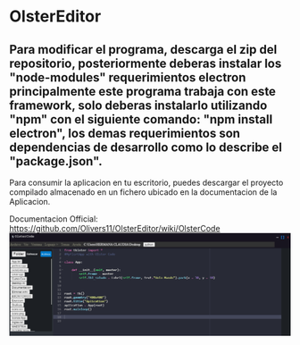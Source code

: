 # OlsterEditor
Para modificar el programa, descarga el zip del repositorio, posteriormente deberas instalar los "node-modules" 
requerimientos **electron** principalmente este programa trabaja con este framework, solo deberas instalarlo 
utilizando "npm" con el siguiente comando: "npm install electron", los demas requerimientos son dependencias
de desarrollo como lo describe el "package.json". 
-----------------------------------------------------------------------------------------------------------
Para consumir la aplicacion en tu escritorio, puedes descargar el proyecto compilado almacenado en un fichero
ubicado en la documentacion de la Aplicacion.

Documentacion Official: https://github.com/Olivers11/OlsterEditor/wiki/OlsterCode
![Screenshot](https://github.com/Olivers11/Images/blob/master/funcionando.png)
